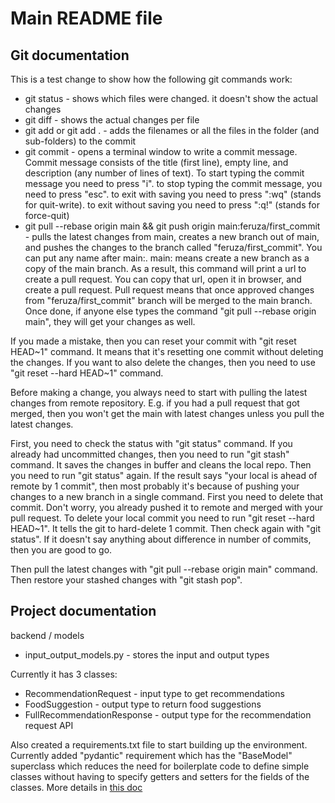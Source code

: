 # Main README file

## Git documentation
This is a test change to show how the following git commands work:

- git status - shows which files were changed. it doesn't show the actual changes
- git diff - shows the actual changes per file
- git add <filename> or git add . - adds the filenames or all the files in the folder (and sub-folders) to the commit
- git commit - opens a terminal window to write a commit message. Commit message consists of the title (first line), empty line, and description (any number of lines of text). To start typing the commit message you need to press "i". to stop typing the commit message, you need to press "esc". to exit with saving you need to press ":wq" (stands for quit-write). to exit without saving you need to press ":q!" (stands for force-quit)
- git pull --rebase origin main && git push origin main:feruza/first_commit - pulls the latest changes from main, creates a new branch out of main, and pushes the changes to the branch called "feruza/first_commit". You can put any name after main:. main: means create a new branch as a copy of the main branch. As a result, this command will print a url to create a pull request. You can copy that url, open it in browser, and create a pull request. Pull request means that once approved changes from "feruza/first_commit" branch will be merged to the main branch. Once done, if anyone else types the command "git pull --rebase origin main", they will get your changes as well.

If you made a mistake, then you can reset your commit with "git reset HEAD~1" command. It means that it's resetting one commit without deleting the changes.
If you want to also delete the changes, then you need to use "git reset --hard HEAD~1" command.

Before making a change, you always need to start with pulling the latest changes from remote repository.
E.g. if you had a pull request that got merged, then you won't get the main with latest changes unless you pull the latest changes.

First, you need to check the status with "git status" command.
If you already had uncommitted changes, then you need to run "git stash" command. It saves the changes in buffer and cleans the local repo.
Then you need to run "git status" again. If the result says "your local is ahead of remote by 1 commit", then most probably it's because of pushing your changes to a new branch in a single command.
First you need to delete that commit. Don't worry, you already pushed it to remote and merged with your pull request.
To delete your local commit you need to run "git reset --hard HEAD~1". It tells the git to hard-delete 1 commit.
Then check again with "git status". If it doesn't say anything about difference in number of commits, then you are good to go.

Then pull the latest changes with "git pull --rebase origin main" command.
Then restore your stashed changes with "git stash pop".


## Project documentation

backend / models
- input_output_models.py - stores the input and output types

Currently it has 3 classes:
- RecommendationRequest - input type to get recommendations
- FoodSuggestion - output type to return food suggestions
- FullRecommendationResponse - output type for the recommendation request API

Also created a requirements.txt file to start building up the environment.
Currently added "pydantic" requirement which has the "BaseModel" superclass which reduces the need for boilerplate code to define simple classes without having to specify getters and setters for the fields of the classes.
More details in [this doc](https://docs.pydantic.dev/latest/api/base_model/)
